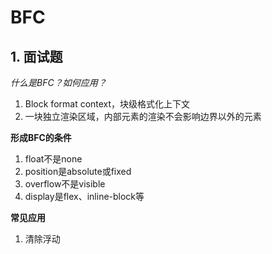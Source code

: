 # BFC
## 1. 面试题
*什么是BFC？如何应用？*
1. Block format context，块级格式化上下文
2. 一块独立渲染区域，内部元素的渲染不会影响边界以外的元素

**形成BFC的条件**
1. float不是none
2. position是absolute或fixed
3. overflow不是visible
4. display是flex、inline-block等

**常见应用**
1. 清除浮动